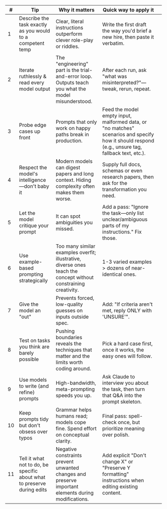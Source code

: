 | #   | Tip                                                        | Why it matters                                                                                                   | Quick way to apply it                                                                                                                            |     |
| --- | ---------------------------------------------------------- | ---------------------------------------------------------------------------------------------------------------- | ------------------------------------------------------------------------------------------------------------------------------------------------ | --- |
| 1   | Describe the task exactly as you would to a competent temp | Clear, literal instructions outperform clever role-play or riddles.                                              | Write the first draft the way you'd brief a new hire, then paste it verbatim.                                                                    |     |
| 2   | Iterate ruthlessly & read every model output               | The "engineering" part is the trial-and-error loop. Outputs teach you what the model misunderstood.              | After each run, ask "what was misinterpreted?"—tweak, rerun, repeat.                                                                             |     |
| 3   | Probe edge cases up front                                  | Prompts that only work on happy paths break in production.                                                       | Feed the model empty input, malformed data, or "no matches" scenarios and specify how it should respond (e.g., unsure tag, fallback text, etc.). |     |
| 4   | Respect the model's intelligence—don't baby it             | Modern models can digest papers and long context. Hiding complexity often makes them worse.                      | Supply full docs, schemas or even research papers, then ask for the transformation you need.                                                     |     |
| 5   | Let the model critique your prompt                         | It can spot ambiguities you missed.                                                                              | Add a pass: "Ignore the task—only list unclear/ambiguous parts of my instructions." Fix those.                                                   |     |
| 6   | Use example-based prompting strategically                  | Too many similar examples overfit; illustrative, diverse ones teach the concept without constraining creativity. | 1-3 varied examples > dozens of near-identical ones.                                                                                             |     |
| 7   | Give the model an "out"                                    | Prevents forced, low-quality guesses on inputs outside spec.                                                     | Add: "If criteria aren't met, reply ONLY with 'UNSURE'".                                                                                         |     |
| 8   | Test on tasks you think are barely possible                | Pushing boundaries reveals the techniques that matter and the limits worth coding around.                        | Pick a hard case first, once it works, the easy ones will follow.                                                                                |     |
| 9   | Use models to write (and refine) prompts                   | High-bandwidth, meta-prompting speeds you up.                                                                    | Ask Claude to interview you about the task, then turn that Q&A into the prompt skeleton.                                                         |     |
| 10  | Keep prompts tidy but don't obsess over typos              | Grammar helps humans read; models cope fine. Spend effort on conceptual clarity.                                 | Final pass: spell-check once, but prioritize meaning over polish.                                                                                |     |
| 11  | Tell it what not to do, be specific about what to preserve during edits | Negative constraints prevent unwanted changes and preserve important elements during modifications.               | Add explicit "Don't change X" or "Preserve Y formatting" instructions when editing existing content.                                             |     |